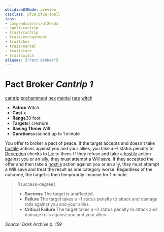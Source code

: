 ```yaml
---
obsidianUIMode: preview
cssclass: pf2e,pf2e-spell
tags:
- compendium/src/pf2e/da
- spell/cantrip
- trait/cantrip
- trait/enchantment
- trait/hex
- trait/mental
- trait/rare
- trait/witch
aliases: ["Pact Broker"]
---
```

# Pact Broker *Cantrip 1*   
[cantrip](../../rules/traits/cantrip.md)  [enchantment](../../rules/traits/enchantment.md)  [hex](../../rules/traits/hex-apg.md)  [mental](../../rules/traits/mental.md)  [rare](../../rules/traits/rare.md)  [witch](../../rules/traits/witch-apg.md)  

- **Patron** Witch
- **Cast** [>](../../rules/core-rulebook/chapter-9-playing-the-game.md#Actions "Single Action") 
- **Range**30 foot
- **Targets**1 creature
- **Saving Throw** Will
- **Duration**sustained up to 1 minute

You offer to broker a pact of peace. If the target accepts and doesn't take [hostile](../../rules/conditions.md#Hostile) actions against you and your allies, you take a –1 status penalty to [Deception](../skills.md#Deception) checks to [Lie](../../rules/actions/lie.md) to them. If they refuse and take a [hostile](../../rules/conditions.md#Hostile) action against you or an ally, they must attempt a Will save. If they accepted the offer and then take a [hostile](../../rules/conditions.md#Hostile) action against you or an ally, they must attempt a Will save and treat the result as one category worse. Regardless of the outcome, the target is then temporarily immune for 1 minute.

> [!success-degree] 
> - **Success** The target is unaffected.
> - **Failure** The target takes a –1 status penalty to attack and damage rolls against you and your allies.
> - **Critical Failure** The target takes a –2 status penalty to attack and damage rolls against you and your allies.

*Source: Dark Archive p. 159*